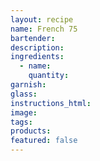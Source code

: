 ```yaml
---
layout: recipe
name: French 75
bartender:
description:
ingredients:
  - name:
    quantity:
garnish:
glass:
instructions_html:
image:
tags:
products:
featured: false
---
```

